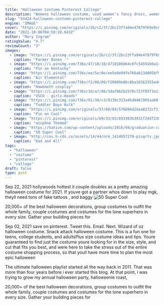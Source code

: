 ```yaml
---
title: "Halloween Costume Pinterest College"
description: "Womens halloween costume, used women's fancy dress, women's costumes for sale in bray, wicklow,"
slug: "93424-halloween-costume-pinterest-college"
engine: "IMAGE"
cover: "https://i.pinimg.com/originals/2b/c2/3f/2bc23ffa94e47879f69e9c071949fde2.jpg"
date: "2021-10-06T04:58:28.643Z"
author: "Mary Ingram"
ratingValue: "4.7"
reviewCount: "3"
images:
  - image: "https://i.pinimg.com/originals/2b/c2/3f/2bc23ffa94e47879f69e9c071949fde2.jpg"
    caption: "Farmer Bones -"
  - image: "https://i.pinimg.com/736x/47/18/18/4718186b64c8fc54591b6a145530d668.jpg"
    caption: "Pin on Kentucky"
  - image: "https://i.pinimg.com/736x/ee/5e/0e/ee5e0e04fe766ab13d005bf90c1a0a31--air-element-costume--elements.jpg"
    caption: "Air Elemental"
  - image: "https://i.pinimg.com/736x/f2/08/09/f20809e86c8ba16562555e40025fa9d8--miraculous-ladybug-cosplay-awesome-cosplay.jpg"
    caption: "Hawkmoth cosplay"
  - image: "https://i.pinimg.com/736x/3d/a7/86/3da7862b2570c723f05f3a1270e54645.jpg"
    caption: "VSCO - girls-moods"
  - image: "https://i.pinimg.com/736x/91/38/c3/9138c313a45d8481905aa60f06239b6a--hulk-costume-toddler-boys.jpg"
    caption: "Toddler Boys Hulk"
  - image: "https://i.pinimg.com/originals/57/68/84/576884d2daa8272cf110796da777e0a3.jpg"
    caption: "Pin on Cool"
  - image: "https://i.pinimg.com/originals/b9/33/03/b93303b3431f2ddf2383fff0353f72a1.jpg"
    caption: "asvphne Themed"
  - image: "https://hative.com/wp-content/uploads/2016/04/graduation-caps/48-super-cool-graduation-cap-ideas.jpg"
    caption: "50 Super Cool"
  - image: "http://cos.h-cdn.co/assets/14/44/nrm_1414857278-pisqrts.jpg"
    caption: "Dad and All"
tags:
  - "halloween"
  - "costume"
  - "pinterest"
  - "college"
draft: false
type: post
---
```


Sep 22, 2021 hollywoods hottest it couple doubles as a pretty amazing halloween costume for 2021. If youve got a partner whos down to play mgk, theyll need tons of fake tattoos , and baggy
![50 Super Cool](https://hative.com/wp-content/uploads/2016/04/graduation-caps/48-super-cool-graduation-cap-ideas.jpg "50 Super Cool")

20,000+ of the best halloween decorations, group costumes to outfit the whole family, couple costumes and costumes for the lone superhero in every size. Gather your building pieces for
<!--inArticleAds-->

<!--galleryOne-->

Sep 02, 2021 save on pinterest. Tweet this. Email. Next.  Wizard of oz halloween costume. Snack attack halloween costume. This is a fun one for teens, college students, and adultsPlus size costume ideas and tips. Youre guaranteed to find just the costume youre looking for in the size, style, and cut that fits you best, and were here to take the stress out of the entire costume shopping process, so that youll have more time to plan the most epic halloween
<!--inArticleAds-->

<!--galleryTwo-->

The ultimate halloween playlist started all the way back in 2011. That was more than four years before i ever started this blog. At that point, i was trying to grow my annual halloween party, halloweenie roast,
<!--galleryThree-->

20,000+ of the best halloween decorations, group costumes to outfit the whole family, couple costumes and costumes for the lone superhero in every size. Gather your building pieces for